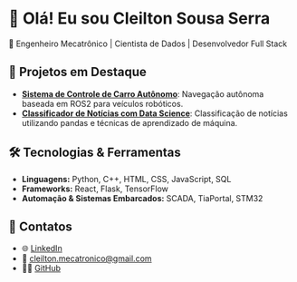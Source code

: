 # 👋 Olá! Eu sou Cleilton Sousa Serra
🚀 Engenheiro Mecatrônico | Cientista de Dados | Desenvolvedor Full Stack

## 🌟 Projetos em Destaque
- [**Sistema de Controle de Carro Autônomo**](link_projeto): Navegação autônoma baseada em ROS2 para veículos robóticos.  
- [**Classificador de Notícias com Data Science**](link_projeto): Classificação de notícias utilizando pandas e técnicas de aprendizado de máquina.

## 🛠️ Tecnologias & Ferramentas
- **Linguagens:** Python, C++, HTML, CSS, JavaScript, SQL
- **Frameworks:** React, Flask, TensorFlow
- **Automação & Sistemas Embarcados:** SCADA, TiaPortal, STM32

## 🔗 Contatos
- 🌐 [LinkedIn](https://www.linkedin.com/in/cleiltonss/)  
- 📧 cleilton.mecatronico@gmail.com  
- 👨‍💻 [GitHub](https://github.com/Cleiltonss)  
